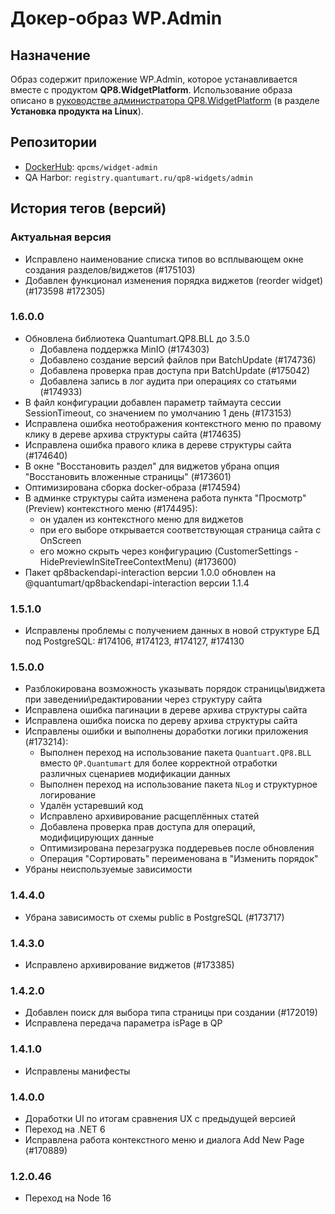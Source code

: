 # Докер-образ WP.Admin

## Назначение

Образ содержит приложение WP.Admin, которое устанавливается вместе с продуктом **QP8.WidgetPlatform**. Использование образа описано в [руководстве администратора QP8.WidgetPlatform](https://storage.qp.qsupport.ru/qa_official_site/images/downloads/qp8-widgets-admin-man.pdf) (в разделе **Установка продукта на Linux**).

## Репозитории

* [DockerHub](https://hub.docker.com/r/qpcms/widget-admin/tags): `qpcms/widget-admin`
* QA Harbor: `registry.quantumart.ru/qp8-widgets/admin`

## История тегов (версий)

### Актуальная версия

* Исправлено наименование списка типов во всплывающем окне создания разделов/виджетов (#175103)
* Добавлен функционал изменения порядка виджетов (reorder widget) (#173598 #172305)

### 1.6.0.0

* Обновлена библиотека Quantumart.QP8.BLL до 3.5.0
  * Добавлена поддержка MinIO (#174303)
  * Добавлено создание версий файлов при BatchUpdate (#174736)
  * Добавлена проверка прав доступа при BatchUpdate (#175042)
  * Добавлена запись в лог аудита при операциях со статьями (#174933)
* В файл конфигурации добавлен параметр таймаута сессии SessionTimeout, со значением по умолчанию 1 день (#173153)
* Исправлена ошибка неотображения контекстного меню по правому клику в дереве архива структуры сайта (#174635)
* Исправлена ошибка правого клика в дереве структуры сайта (#174640)
* В окне "Восстановить раздел" для виджетов убрана опция "Восстановить вложенные страницы" (#173601)
* Оптимизирована сборка docker-образа (#174594)
* В админке структуры сайта изменена работа пункта "Просмотр" (Preview) контекстного меню (#174495):
  * он удален из контекстного меню для виджетов
  * при его выборе открывается соответствующая страница сайта с OnScreen
  * его можно скрыть через конфигурацию (CustomerSettings - HidePreviewInSiteTreeContextMenu) (#173600)
* Пакет qp8backendapi-interaction версии 1.0.0 обновлен на @quantumart/qp8backendapi-interaction версии 1.1.4

### 1.5.1.0

* Исправлены проблемы с получением данных в новой структуре БД под PostgreSQL: #174106, #174123, #174127, #174130

### 1.5.0.0

* Разблокирована возможность указывать порядок страницы\виджета при заведении\редактировании через структуру сайта
* Исправлена ошибка пагинации в дереве архива структуры сайта
* Исправлена ошибка поиска по дереву архива структуры сайта
* Исправлены ошибки и выполнены доработки логики приложения (#173214):
  * Выполнен переход на использование пакета `Quantuart.QP8.BLL` вместо `QP.Quantumart` для более корректной отработки различных сценариев модификации данных
  * Выполнен переход на использование пакета `NLog` и структурное логирование
  * Удалён устаревший код
  * Исправлено архивирование расщеплённых статей
  * Добавлена проверка прав доступа для операций, модифицирующих данные
  * Оптимизирована перезагрузка поддеревьев после обновления
  * Операция "Сортировать" переименована в "Изменить порядок"
* Убраны неиспользуемые зависимости

### 1.4.4.0

* Убрана зависимость от схемы public в PostgreSQL (#173717)

### 1.4.3.0

* Исправлено архивирование виджетов (#173385)

### 1.4.2.0

* Добавлен поиск для выбора типа страницы при создании  (#172019)
* Исправлена передача параметра isPage в QP

### 1.4.1.0

* Исправлены манифесты

### 1.4.0.0

* Доработки UI по итогам сравнения UX с предыдущей версией
* Переход на .NET 6
* Исправлена работа контекстного меню и диалога Add New Page (#170889)

### 1.2.0.46

* Переход на Node 16
